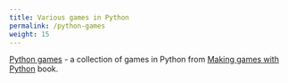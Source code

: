 ```yaml
---
title: Various games in Python
permalink: /python-games
weight: 15
---
```


<a href="https://github.com/kalimatas/pythongames" target="_blank">Python games</a> - a collection of games in Python from <a href="http://inventwithpython.com/" target="_blank">Making games with Python</a> book.